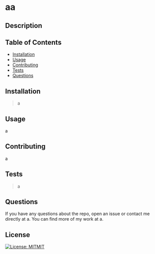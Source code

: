 
  
# aa

## Description



## Table of Contents

* [Installation](#installation)
* [Usage](#usage)
* [Contributing](#contributing)
* [Tests](#tests)
* [Questions](#questions)

## Installation

>a

## Usage <a id="usage"></a>

a

## Contributing <a id="contributing"></a>

a

## Tests <a id="tests"></a>

>a

## Questions <a id="questions"></a>

If you have any questions about the repo, open an issue or contact me directly at a. You can find more of my work at a.


## License

[![License: MIT](https://img.shields.io/badge/License-MIT-yellow.svg)](https://opensource.org/licenses/MIT)[MIT](https://opensource.org/license/MIT)
    

